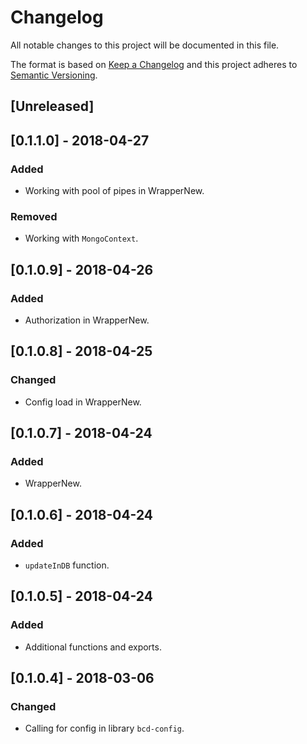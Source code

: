 # Changelog
All notable changes to this project will be documented in this file.

The format is based on [Keep a Changelog](http://keepachangelog.com/en/1.0.0/)
and this project adheres to [Semantic Versioning](http://semver.org/spec/v2.0.0.html).

## [Unreleased]

## [0.1.1.0] - 2018-04-27
### Added
- Working with pool of pipes in WrapperNew.
### Removed
- Working with `MongoContext`.

## [0.1.0.9] - 2018-04-26
### Added
- Authorization in WrapperNew.

## [0.1.0.8] - 2018-04-25
### Changed
- Config load in WrapperNew.

## [0.1.0.7] - 2018-04-24
### Added
- WrapperNew.

## [0.1.0.6] - 2018-04-24
### Added
- `updateInDB` function.

## [0.1.0.5] - 2018-04-24
### Added
- Additional functions and exports.


## [0.1.0.4] - 2018-03-06
### Changed
- Calling for config in library `bcd-config`.

